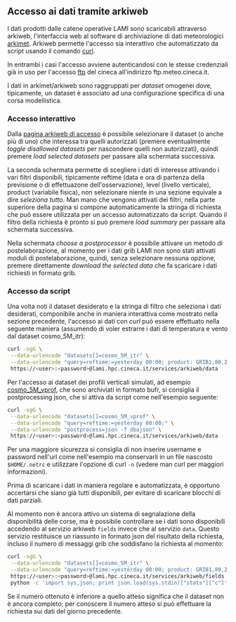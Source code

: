 ## Accesso ai dati tramite arkiweb

I dati prodotti dalle catene operative LAMI sono scaricabili
attraverso arkiweb, l'interfaccia web al software di archiviazione di
dati meteorologici
[arkimet](https://github.com/ARPA-SIMC/arkimet). Arkiweb permette
l'accesso sia interattivo che automatizzato da script usando il
comando [curl](https://curl.haxx.se).

In entrambi i casi l'accesso avviene autenticandosi con le stesse
credenziali già in uso per l'accesso [ftp](ftp) del cineca
all'indirizzo ftp.meteo.cineca.it.

I dati in arkimet/arkiweb sono raggruppati per *dataset* omogenei
dove, tipicamente, un dataset è associato ad una configurazione
specifica di una corsa modellistica.

### Accesso interattivo

Dalla [pagina arkiweb di accesso](https://lami.hpc.cineca.it/arkiweb) è
possibile selezionare il dataset (o anche più di uno) che interessa tra
quelli autorizzati (premere eventualmente *toggle disallowed datasets*
per nascondere quelli non autorizzati), quindi premere *load selected
datasets* per passare alla schermata successiva.

La seconda schermata permette di scegliere i dati di interesse
attivando i vari filtri disponibili, tipicamente reftime (data e ora
di partenza della previsione o di effettuazone dell'osservazione),
level (livello verticale), product (variabile fisica), non selezionare
niente in una sezione equivale a dire *seleziona tutto*. Man mano che
vengono attivati dei filtri, nella parte superiore della pagina si
compone automaticamente la stringa di richiesta che può essere
utilizzata per un accesso automatizzato da script. Quando il filtro
della richiesta è pronto si può premere *load summary* per passare
alla schermata successiva.

Nella schermata *choose a postprocessor* è possibile attivare un
metodo di postelaborazione, al momento per i dati grib LAMI non sono
stati attivati moduli di postelaborazione, quindi, senza selezionare
nessuna opzione, premere direttamente *download the selected data* che
fa scaricare i dati richiesti in formato grib.

### Accesso da script

Una volta noti il dataset desiderato e la stringa di filtro che
seleziona i dati desiderati, componibile anche in maniera interattiva
come mostrato nella sezione precedente, l'accesso ai dati con *curl*
può essere effettuato nella seguente maniera (assumendo di voler
estrarre i dati di temperatura e vento dal dataset cosmo_5M_itr):

```sh
curl -sgG \
 --data-urlencode "datasets[]=cosmo_5M_itr" \
 --data-urlencode "query=reftime:=yesterday 00:00; product: GRIB1,80,2,11 or GRIB1,80,2,33 or GRIB1,80,2,34;" \
 https://<user>:<password>@lami.hpc.cineca.it/services/arkiweb/data
```

Per l'accesso ai dataset dei profili verticali simulati, ad esempio
[cosmo_5M_vprof](cosmo_5M_vprof), che sono archiviati in formato bufr, si
consiglia il postprocessing json, che si attiva da script come
nell'esempio seguente:

```sh
curl -sgG \
 --data-urlencode "datasets[]=cosmo_5M_vprof" \
 --data-urlencode "query=reftime:=yesterday 00:00;" \
 --data-urlencode "postprocess=json -f dbajson" \
 https://<user>:<password>@lami.hpc.cineca.it/services/arkiweb/data
```

Per una maggiore sicurezza si consiglia di non inserire username e
password nell'url come nell'esempio ma conservarli in un file nascosto
`$HOME/.netrc` e utilizzare l'opzione di curl `-n` (vedere man curl
per maggiori informazioni).

Prima di scaricare i dati in maniera regolare e automatizzata, è
opportuno accertarsi che siano già tutti disponibili, per evitare di
scaricare blocchi di dati parziali.

Al momento non è ancora attivo un sistema di segnalazione della
disponibilità delle corse, ma è possibile controllare se i dati sono
disponibili accedendo al servizio arkiweb `fields` invece che al
servizio `data`. Questo servizio restituisce un riassunto in formato
json del risultato della richiesta, incluso il numero di messaggi grib
che soddisfano la richiesta al momento:

```sh
curl -sgG \
 --data-urlencode "datasets[]=cosmo_5M_itr" \
 --data-urlencode "query=reftime:=yesterday 00:00; product: GRIB1,80,2,11 or GRIB1,80,2,33 or GRIB1,80,2,34;" \
 https://<user>:<password>@lami.hpc.cineca.it/services/arkiweb/fields | \
 python -c 'import sys,json; print json.load(sys.stdin)["stats"]["c"]'
```

Se il numero ottenuto è inferiore a quello atteso significa che il
dataset non è ancora completo; per conoscere il numero atteso si può
effettuare la richiesta sui dati del giorno precedente.

